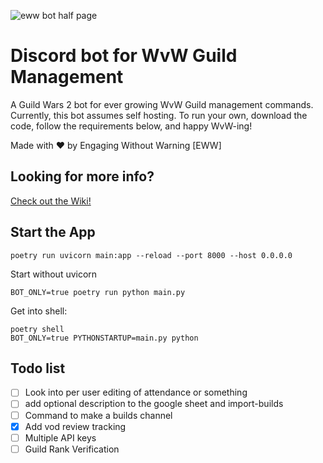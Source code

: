 ![eww bot half page](https://github.com/darkharasho/eww-bot/assets/144265798/36832218-b1e3-4606-8483-057c50197a6f)

# Discord bot for WvW Guild Management

A Guild Wars 2 bot for ever growing WvW Guild management commands. Currently, this bot assumes self hosting. To run your own, download the code, follow the requirements below, and happy WvW-ing!

Made with ❤️ by Engaging Without Warning [EWW]

## Looking for more info?
[Check out the Wiki!](https://github.com/darkharasho/eww-bot/wiki)

## Start the App
```commandline
poetry run uvicorn main:app --reload --port 8000 --host 0.0.0.0
```
Start without uvicorn
```commandline
BOT_ONLY=true poetry run python main.py
```

Get into shell:
```commandline
poetry shell
BOT_ONLY=true PYTHONSTARTUP=main.py python
```

## Todo list

- [ ] Look into per user editing of attendance or something
- [ ] add optional description to the google sheet and import-builds
- [ ] Command to make a builds channel
- [x] Add vod review tracking
- [ ] Multiple API keys
- [ ] Guild Rank Verification
